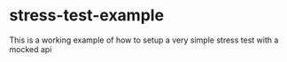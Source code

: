 # stress-test-example
This is a working example of how to setup a very simple stress test with a mocked api
